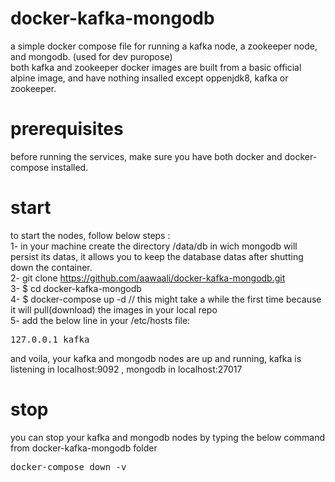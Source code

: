 # docker-kafka-mongodb
a simple docker compose file for running a kafka node, a zookeeper node, and mongodb. (used for dev puropose) <br>
both kafka and zookeeper docker images are built from a basic official alpine image, and have nothing insalled except oppenjdk8, kafka or zookeeper.
# prerequisites
before running the services, make sure you have both docker and docker-compose installed.
# start
to start the nodes, follow below steps :<br>
  1- in your machine create the directory /data/db in wich mongodb will persist its datas, it allows you to keep the database datas after shutting down the container.<br>
  2- git clone https://github.com/aawaali/docker-kafka-mongodb.git<br>
  3- $ cd docker-kafka-mongodb<br>
  4- $ docker-compose up -d   // this might take a while the first time because it will pull(download) the images in your local repo<br>
  5- add the below line in your /etc/hosts file:<br>
    <pre>127.0.0.1 kafka</pre>
and voila, your kafka and mongodb nodes are up and running, kafka is listening in localhost:9092 , mongodb in localhost:27017<br>
  # stop
  you can stop your kafka and mongodb nodes by typing the below command from docker-kafka-mongodb folder
  <pre>docker-compose down -v</pre>
